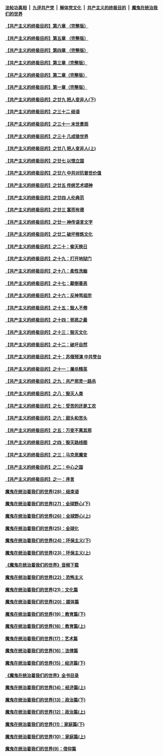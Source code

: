 ####  [法轮功真相](../../../../basic/blob/master/README.md?t=05291401) &nbsp;|&nbsp; [九评共产党](../../../../9ping.md/blob/master/README.md?t=05291401) &nbsp;|&nbsp; [解体党文化](../../../../jtdwh.md/blob/master/README.md?t=05291401)  &nbsp;|&nbsp; [共产主义的终极目的](../../../../gczydzjmd.md/blob/master/README.md?t=05291401) &nbsp;|&nbsp; [魔鬼在统治我们的世界](../../../../mgztzwmdsj.md/blob/master/README.md?t=05291401) 

#### [【共产主义的终极目的】第六章 （完整版）](../pages/nsc422/n11428913.md?t=05291401) 

#### [【共产主义的终极目的】第五章 （完整版）](../pages/nsc422/n11428912.md?t=05291401) 

#### [【共产主义的终极目的】第四章 （完整版）](../pages/nsc422/n11428907.md?t=05291401) 

#### [【共产主义的终极目的】第三章（完整版）](../pages/nsc422/n11428848.md?t=05291401) 

#### [【共产主义的终极目的】第二章（完整版）](../pages/nsc422/n11428831.md?t=05291401) 

#### [【共产主义的终极目的】第一章（完整版）](../pages/nsc422/n11417651.md?t=05291401) 

#### [【共产主义的终极目的】之廿九 把人变非人(下)](../pages/nsc422/n11344140.md?t=05291401) 

#### [【共产主义的终极目的】之三十二 结语](../pages/nsc422/n11360535.md?t=05291401) 

#### [【共产主义的终极目的】之三十一 末世景观](../pages/nsc422/n11351129.md?t=05291401) 

#### [【共产主义的终极目的】之三十 几成狼世界](../pages/nsc422/n11348280.md?t=05291401) 

#### [【共产主义的终极目的】之廿八 把人变非人(上)](../pages/nsc422/n11340492.md?t=05291401) 

#### [【共产主义的终极目的】之廿七 以恨立国](../pages/nsc422/n11336944.md?t=05291401) 

#### [【共产主义的终极目的】之廿六 中共对抗普世价值](../pages/nsc422/n11324785.md?t=05291401) 

#### [【共产主义的终极目的】之廿五 传统艺术颂神](../pages/nsc422/n11296396.md?t=05291401) 

#### [【共产主义的终极目的】之廿四 人伦典范](../pages/nsc422/n11296397.md?t=05291401) 

#### [【共产主义的终极目的】之廿三 富而有德](../pages/nsc422/n11283598.md?t=05291401) 

#### [【共产主义的终极目的】之廿一 神传语言文字](../pages/nsc422/n11263265.md?t=05291401) 

#### [【共产主义的终极目的】之廿二 破坏修炼文化](../pages/nsc422/n11245728.md?t=05291401) 

#### [【共产主义的终极目的】之二十：偷天换日](../pages/nsc422/n11238846.md?t=05291401) 

#### [【共产主义的终极目的】之十九：打开地狱门](../pages/nsc422/n11206376.md?t=05291401) 

#### [【共产主义的终极目的】之十八：柔性洗脑](../pages/nsc422/n11199994.md?t=05291401) 

#### [【共产主义的终极目的】之十七：颠倒善恶](../pages/nsc422/n11179782.md?t=05291401) 

#### [【共产主义的终极目的】之十六：反神骂祖宗](../pages/nsc422/n11166798.md?t=05291401) 

#### [【共产主义的终极目的】之十五：毁人不倦](../pages/nsc422/n11166792.md?t=05291401) 

#### [【共产主义的终极目的】之十四：邪恶之最](../pages/nsc422/n11150249.md?t=05291401) 

#### [【共产主义的终极目的】之十三：毁灭文化](../pages/nsc422/n11135227.md?t=05291401) 

#### [【共产主义的终极目的】之十二：破坏自然](../pages/nsc422/n11135214.md?t=05291401) 

#### [【共产主义的终极目的】之十：苏俄预演 中共登台](../pages/nsc422/n11118424.md?t=05291401) 

#### [【共产主义的终极目的】之十一：屠杀精英](../pages/nsc422/n11118442.md?t=05291401) 

#### [【共产主义的终极目的】之九：共产邪灵一路杀](../pages/nsc422/n11114139.md?t=05291401) 

#### [【共产主义的终极目的】之八：毁灭人类](../pages/nsc422/n11108503.md?t=05291401) 

#### [【共产主义的终极目的】之七：受苦的还是工农](../pages/nsc422/n11101809.md?t=05291401) 

#### [【共产主义的终极目的】之六：甜头和苦头](../pages/nsc422/n11096971.md?t=05291401) 

#### [【共产主义的终极目的】之五：万变不离其邪](../pages/nsc422/n11091285.md?t=05291401) 

#### [【共产主义的终极目的】之四：毁灭路线图](../pages/nsc422/n11086284.md?t=05291401) 

#### [【共产主义的终极目的】之三：马克思魔变](../pages/nsc422/n11061941.md?t=05291401) 

#### [【共产主义的终极目的】之二：中心之国](../pages/nsc422/n11047728.md?t=05291401) 

#### [【共产主义的终极目的】之一：序言](../pages/nsc422/n11086077.md?t=05291401) 

#### [魔鬼在统治着我们的世界(28)：结束语](../pages/nsc422/n10936246.md?t=05291401) 

#### [魔鬼在统治着我们的世界(27)：全球野心(下)](../pages/nsc422/n10928319.md?t=05291401) 

#### [魔鬼在统治着我们的世界(26)：全球野心(上)](../pages/nsc422/n10900318.md?t=05291401) 

#### [魔鬼在统治着我们的世界(25)：全球化](../pages/nsc422/n10788205.md?t=05291401) 

#### [魔鬼在统治着我们的世界(24)：环保主义(下)](../pages/nsc422/n10695307.md?t=05291401) 

#### [魔鬼在统治着我们的世界(23)：环保主义(上)](../pages/nsc422/n10688613.md?t=05291401) 

#### [《魔鬼在统治着我们的世界》音频下载](../pages/nsc422/n10635553.md?t=05291401) 

#### [魔鬼在统治着我们的世界(22)：恐怖主义](../pages/nsc422/n10614727.md?t=05291401) 

#### [魔鬼在统治着我们的世界(21)：文化篇](../pages/nsc422/n10597706.md?t=05291401) 

#### [魔鬼在统治着我们的世界(20)：媒体篇](../pages/nsc422/n10586579.md?t=05291401) 

#### [魔鬼在统治着我们的世界(19)：教育篇(下)](../pages/nsc422/n10564808.md?t=05291401) 

#### [魔鬼在统治着我们的世界(18)：教育篇(上)](../pages/nsc422/n10526970.md?t=05291401) 

#### [魔鬼在统治着我们的世界(17)：艺术篇](../pages/nsc422/n10499093.md?t=05291401) 

#### [魔鬼在统治着我们的世界(16)：法律篇](../pages/nsc422/n10485969.md?t=05291401) 

#### [魔鬼在统治着我们的世界(15)：经济篇(下)](../pages/nsc422/n10469975.md?t=05291401) 

#### [《魔鬼在统治着我们的世界》全书目录](../pages/nsc422/n10464261.md?t=05291401) 

#### [魔鬼在统治着我们的世界(14)：经济篇(上)](../pages/nsc422/n10457370.md?t=05291401) 

#### [魔鬼在统治着我们的世界(13)：政治篇(下)](../pages/nsc422/n10448270.md?t=05291401) 

#### [魔鬼在统治着我们的世界(12)：政治篇(上)](../pages/nsc422/n10444576.md?t=05291401) 

#### [魔鬼在统治着我们的世界(11)：家庭篇(下)](../pages/nsc422/n10440961.md?t=05291401) 

#### [魔鬼在统治着我们的世界(10)：家庭篇(上)](../pages/nsc422/n10435448.md?t=05291401) 

#### [魔鬼在统治着我们的世界(9)：信仰篇](../pages/nsc422/n10432159.md?t=05291401) 


